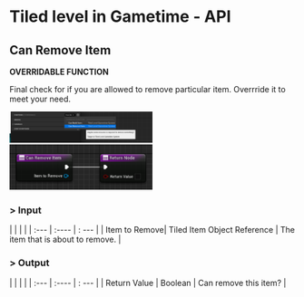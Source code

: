 # Tiled level in Gametime - API
## Can Remove Item

**OVERRIDABLE FUNCTION**

Final check for if you are allowed to remove particular item. Overrride it to meet your need.

<img src="../../_media/GametimeAPI/CanRemoveItem_01.png" alt="drawing" width="50%"/>
<img src="../../_media/GametimeAPI/CanRemoveItem_02.png" alt="drawing" width="50%"/>

### > Input
|             |         |       |
| :---        | :----   | : --- |
| Item to Remove| Tiled Item Object Reference | The item that is about to remove. |

### > Output

|               |         |       |
| :---          | :----   | : --- |
| Return Value  | Boolean |  Can remove this item? |

